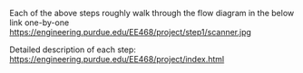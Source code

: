 Each of the above steps roughly walk through the flow diagram in the below link one-by-one
https://engineering.purdue.edu/EE468/project/step1/scanner.jpg

Detailed description of each step:
https://engineering.purdue.edu/EE468/project/index.html
